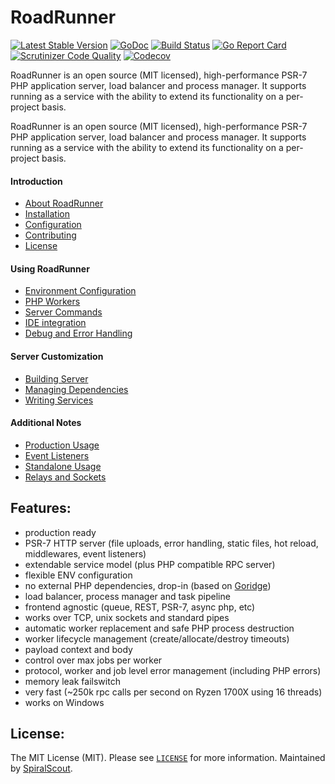 RoadRunner
==========
[![Latest Stable Version](https://poser.pugx.org/spiral/roadrunner/version)](https://packagist.org/packages/spiral/roadrunner)
[![GoDoc](https://godoc.org/github.com/spiral/roadrunner?status.svg)](https://godoc.org/github.com/spiral/roadrunner)
[![Build Status](https://travis-ci.org/spiral/roadrunner.svg?branch=master)](https://travis-ci.org/spiral/roadrunner)
[![Go Report Card](https://goreportcard.com/badge/github.com/spiral/roadrunner)](https://goreportcard.com/report/github.com/spiral/roadrunner)
[![Scrutinizer Code Quality](https://scrutinizer-ci.com/g/spiral/roadrunner/badges/quality-score.png)](https://scrutinizer-ci.com/g/spiral/roadrunner/?branch=master)
[![Codecov](https://codecov.io/gh/spiral/roadrunner/branch/master/graph/badge.svg)](https://codecov.io/gh/spiral/roadrunner/)

RoadRunner is an open source (MIT licensed), high-performance PSR-7 PHP application server, load balancer and process manager.
It supports running as a service with the ability to extend its functionality on a per-project basis.

RoadRunner is an open source (MIT licensed), high-performance PSR-7 PHP application server, load balancer and process manager. It supports running as a service with the ability to extend its functionality on a per-project basis.

#### Introduction
- [About RoadRunner](https://github.com/spiral/roadrunner/wiki/About-RoadRunner)
- [Installation](https://github.com/spiral/roadrunner/wiki/Installation)
- [Configuration](https://github.com/spiral/roadrunner/wiki/Configuration)
- [Contributing](https://github.com/spiral/roadrunner/wiki/Contributing)
- [License](https://github.com/spiral/roadrunner/wiki/License)

#### Using RoadRunner
* [Environment Configuration](https://github.com/spiral/roadrunner/wiki/Enviroment-Configuration)
* [PHP Workers](https://github.com/spiral/roadrunner/wiki/PHP-Workers)
* [Server Commands](https://github.com/spiral/roadrunner/wiki/Server-Commands)
* [IDE integration](https://github.com/spiral/roadrunner/wiki/IDE-Integration)
* [Debug and Error Handling](https://github.com/spiral/roadrunner/wiki/Debug-And-Error-Handling)

#### Server Customization
* [Building Server](https://github.com/spiral/roadrunner/wiki/Building-Server)
* [Managing Dependencies](https://github.com/spiral/roadrunner/wiki/Managing-Dependencies)
* [Writing Services](https://github.com/spiral/roadrunner/wiki/Writing-Services)

#### Additional Notes
- [Production Usage](https://github.com/spiral/roadrunner/wiki/Production-Usage)
- [Event Listeners](https://github.com/spiral/roadrunner/wiki/Event-Listeners)
- [Standalone Usage](https://github.com/spiral/roadrunner/wiki/Standalone-usage)
- [Relays and Sockets](https://github.com/spiral/roadrunner/wiki/Relays-And-Sockets)

Features:
--------
- production ready
- PSR-7 HTTP server (file uploads, error handling, static files, hot reload, middlewares, event listeners)
- extendable service model (plus PHP compatible RPC server)
- flexible ENV configuration
- no external PHP dependencies, drop-in (based on [Goridge](https://github.com/spiral/goridge))
- load balancer, process manager and task pipeline
- frontend agnostic (queue, REST, PSR-7, async php, etc)
- works over TCP, unix sockets and standard pipes
- automatic worker replacement and safe PHP process destruction
- worker lifecycle management (create/allocate/destroy timeouts)
- payload context and body
- control over max jobs per worker
- protocol, worker and job level error management (including PHP errors)
- memory leak failswitch
- very fast (~250k rpc calls per second on Ryzen 1700X using 16 threads)
- works on Windows

License:
--------
The MIT License (MIT). Please see [`LICENSE`](./LICENSE) for more information. Maintained by [SpiralScout](https://spiralscout.com).
